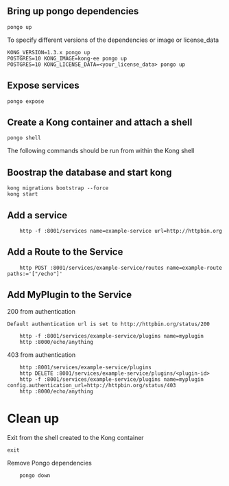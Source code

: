 ## Bring up pongo dependencies

```shell
pongo up
```

To specify different versions of the dependencies or image or license_data

```shell
KONG_VERSION=1.3.x pongo up
POSTGRES=10 KONG_IMAGE=kong-ee pongo up
POSTGRES=10 KONG_LICENSE_DATA=<your_license_data> pongo up
```

## Expose services

```shell
pongo expose
```

## Create a Kong container and attach a shell

```shell
pongo shell
```

The following commands should be run from within the Kong shell

## Boostrap the database and start kong

```shell
kong migrations bootstrap --force
kong start
```

## Add a service

```shell
    http -f :8001/services name=example-service url=http://httpbin.org
```

## Add a Route to the Service

```shell
    http POST :8001/services/example-service/routes name=example-route paths:='["/echo"]'
```

## Add MyPlugin to the Service

200 from authentication

    Default authentication url is set to http://httpbin.org/status/200

```shell
    http -f :8001/services/example-service/plugins name=myplugin
    http :8000/echo/anything
```

403 from authentication

```shell
    http :8001/services/example-service/plugins
    http DELETE :8001/services/example-service/plugins/<plugin-id>
    http -f :8001/services/example-service/plugins name=myplugin config.authentication_url=http://httpbin.org/status/403
    http :8000/echo/anything
```

# Clean up

Exit from the shell created to the Kong container

```shell
exit
```

Remove Pongo dependencies

```shell
    pongo down
```
